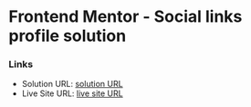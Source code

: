 # Frontend Mentor - Social links profile solution

### Links

- Solution URL: [ solution URL ](https://github.com/Siddhantkhot/social_links_profile_main)
- Live Site URL: [ live site URL ](https://siddhantkhot.github.io/social_links_profile_main/)


